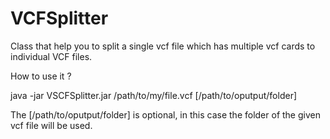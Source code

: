# VCFSplitter
Class that help you to split a single vcf file which has multiple vcf cards to individual VCF files.

How to use it ?

java -jar VSCFSplitter.jar /path/to/my/file.vcf [/path/to/oputput/folder]

The [/path/to/oputput/folder] is optional, in this case the folder of the given vcf file will be used.
